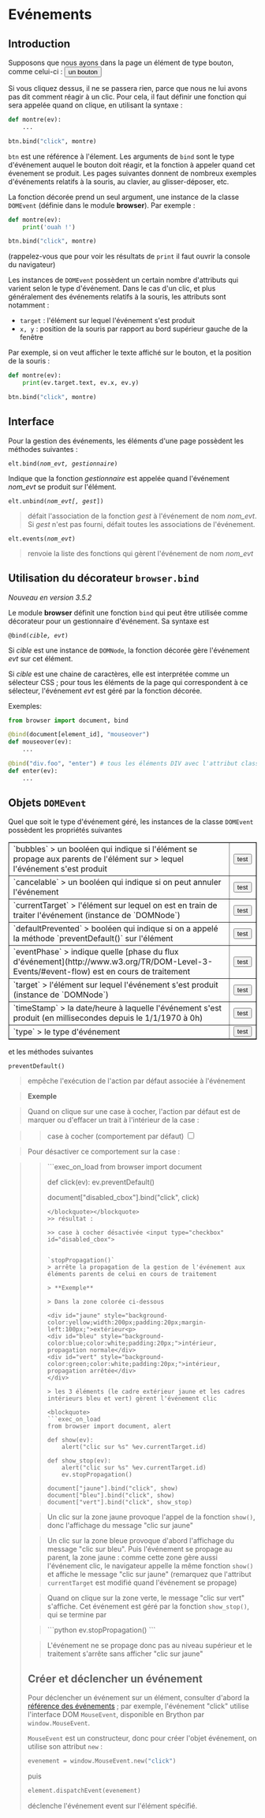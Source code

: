 Evénements
==========

<script type="text/python">
from browser import doc, alert
</script>

Introduction
------------

Supposons que nous ayons dans la page un élément de type bouton, comme
celui-ci : <button>un bouton</button>

Si vous cliquez dessus, il ne se passera rien, parce que nous ne lui avons pas
dit comment réagir à un clic. Pour cela, il faut définir une fonction qui
sera appelée quand on clique, en utilisant la syntaxe :

```python
def montre(ev):
    ...

btn.bind("click", montre)
```

`btn` est une référence à l'élement. Les arguments de `bind` sont le type
d'événement auquel le bouton doit réagir, et la fonction à appeler quand cet
évenement se produit. Les pages suivantes donnent de nombreux exemples
d'événements relatifs à la souris, au clavier, au glisser-déposer, etc.

La fonction décorée prend un seul argument, une instance de la classe
`DOMEvent` (définie dans le module **browser**). Par exemple :

```python
def montre(ev):
    print('ouah !')

btn.bind("click", montre)
```

(rappelez-vous que pour voir les résultats de `print` il faut ouvrir la
console du navigateur)

Les instances de `DOMEvent` possèdent un certain nombre d'attributs qui varient
selon le type d'événement. Dans le cas d'un clic, et plus généralement des
événements relatifs à la souris, les attributs sont notamment :

- `target` : l'élément sur lequel l'événement s'est produit
- `x, y` : position de la souris par rapport au bord supérieur gauche de la
fenêtre

Par exemple, si on veut afficher le texte affiché sur le bouton, et la
position de la souris :

```python
def montre(ev):
    print(ev.target.text, ev.x, ev.y)

btn.bind("click", montre)
```

Interface
---------
Pour la gestion des événements, les éléments d'une page possèdent les
méthodes suivantes :

<code>elt.bind(_nom_evt, gestionnaire_)</code>

Indique que la fonction _gestionnaire_ est appelée quand l'événement
_nom_evt_ se produit sur l'élément.

<code>elt.unbind(_nom\_evt[, gest_])</code>

> défait l'association de la fonction _gest_ à l'événement de nom _nom\_evt_.
> Si _gest_ n'est pas fourni, défait toutes les associations de l'événement.

<code>elt.events(_nom\_evt_)</code>

> renvoie la liste des fonctions qui gèrent l'événement de nom _nom\_evt_

Utilisation du décorateur `browser.bind`
----------------------------------------
_Nouveau en version 3.5.2_

Le module **browser** définit une fonction `bind` qui peut être utilisée comme
décorateur pour un gestionnaire d'événement. Sa syntaxe est

<code>@bind(_cible, evt_)</code>

Si _cible_ est une instance de `DOMNode`, la fonction décorée gère l'événement
_evt_ sur cet élément.

Si _cible_ est une chaine de caractères, elle est interprétée comme un
sélecteur CSS ; pour tous les éléments de la page qui correspondent à ce
sélecteur, l'événement _evt_ est géré par la fonction décorée.

Exemples:

```python
from browser import document, bind

@bind(document[element_id], "mouseover")
def mouseover(ev):
    ...

@bind("div.foo", "enter") # tous les éléments DIV avec l'attribut class="foo"
def enter(ev):
    ...
```

Objets `DOMEvent`
-----------------
Quel que soit le type d'événement géré, les instances de la classe `DOMEvent`
possèdent les propriétés suivantes

<table border=1 cellpadding=5>

<tr>
<td>
`bubbles`
> un booléen qui indique si l'élément se propage aux parents de l'élément sur
> lequel l'événement s'est produit
</td>
<td>
<button id="_bubbles">test</button>
<script type="text/python">
doc['_bubbles'].bind('click',lambda ev:alert('bubbles : %s ' %ev.bubbles))
</script>
</td>
</tr>

<tr>
<td>
`cancelable`
> un booléen qui indique si on peut annuler l'événement
</td>
<td>
<button id="_cancelable">test</button>
<script type="text/python">
doc['_cancelable'].bind('click', lambda ev:alert('cancelable : %s ' %ev.cancelable))
</script>
</td>
</tr>

<tr>
<td>
`currentTarget`
> l'élément sur lequel on est en train de traiter l'événement (instance de `DOMNode`)
</td>
<td>
<button id="_currentTarget">test</button>
<script type="text/python">
doc['_currentTarget'].bind('click',lambda ev:alert('currentTarget : %s ' %ev.currentTarget))
</script>
</td>
</tr>

<tr>
<td>
`defaultPrevented`
> booléen qui indique si on a appelé la méthode `preventDefault()` sur l'élément
</td>
<td>
<button id="_defaultPrevented">test</button>
<script type="text/python">
doc['_defaultPrevented'].bind('click',lambda ev:alert('defaultPrevented : %s ' %ev.defaultPrevented))
</script>
</td>
</tr>

<tr>
<td>
`eventPhase`
> indique quelle [phase du flux d'événement](http://www.w3.org/TR/DOM-Level-3-Events/#event-flow) est en cours de traitement
</td>
<td>
<button id="_eventPhase">test</button>
<script type="text/python">
doc['_eventPhase'].bind('click',lambda ev:alert('eventPhase : %s ' %ev.eventPhase))
</script>
</td>
</tr>

<tr>
<td>
`target`
> l'élément sur lequel l'événement s'est produit (instance de `DOMNode`)
</td>
<td>
<button id="_target">test</button>
<script type="text/python">
doc['_target'].bind('click',lambda ev:alert('target : %s ' %ev.target))
</script>
</td>
</tr>

<tr><td>`timeStamp`
> la date/heure à laquelle l'événement s'est produit (en millisecondes depuis le 1/1/1970 à 0h)
</td>
<td>
<button id="_timeStamp">test</button>
<script type="text/python">
doc['_timeStamp'].bind('click',lambda ev:alert('timeStamp : %s ' %ev.timeStamp))
</script>
</td>
</tr>

<tr><td>`type`
> le type d'événement
</td>
<td>
<button id="_type">test</button>
<script type="text/python">
doc['_type'].bind('click',lambda ev:alert('type : %s ' %ev.type))
</script>
</td>
</tr>

</table>

et les méthodes suivantes

`preventDefault()`
> empêche l'exécution de l'action par défaut associée à l'événement

> **Exemple**

> Quand on clique sur une case à cocher, l'action par défaut est de marquer ou d'effacer un trait à l'intérieur de la case :

>> case à cocher (comportement par défaut) <input type="checkbox">

> Pour désactiver ce comportement sur la case :

<blockquote><blockquote>
```exec_on_load
from browser import document

def click(ev):
    ev.preventDefault()

document["disabled_cbox"].bind("click", click)
```
</blockquote></blockquote>
>> résultat :

>> case à cocher désactivée <input type="checkbox" id="disabled_cbox">


`stopPropagation()`
> arrête la propagation de la gestion de l'événement aux éléments parents de celui en cours de traitement

> **Exemple**

> Dans la zone colorée ci-dessous

<div id="jaune" style="background-color:yellow;width:200px;padding:20px;margin-left:100px;">extérieur<p>
<div id="bleu" style="background-color:blue;color:white;padding:20px;">intérieur, propagation normale</div>
<div id="vert" style="background-color:green;color:white;padding:20px;">intérieur, propagation arrêtée</div>
</div>

> les 3 éléments (le cadre extérieur jaune et les cadres intérieurs bleu et vert) gèrent l'événement clic

<blockquote>
```exec_on_load
from browser import document, alert

def show(ev):
    alert("clic sur %s" %ev.currentTarget.id)

def show_stop(ev):
    alert("clic sur %s" %ev.currentTarget.id)
    ev.stopPropagation()

document["jaune"].bind("click", show)
document["bleu"].bind("click", show)
document["vert"].bind("click", show_stop)
```
</blockquote>

<div id="zzz"></div>

> Un clic sur la zone jaune provoque l'appel de la fonction `show()`, donc l'affichage du message "clic sur jaune"

> Un clic sur la zone bleue provoque d'abord l'affichage du message "clic sur bleu". Puis l'événement se propage au parent, la zone jaune : comme cette zone gère aussi l'événement clic, le navigateur appelle la même fonction `show()` et affiche le message "clic sur jaune" (remarquez que l'attribut `currentTarget` est modifié quand l'événement se propage)

> Quand on clique sur la zone verte, le message "clic sur vert" s'affiche. Cet événement est géré par la fonction `show_stop()`, qui se termine par

<blockquote>
```python
ev.stopPropagation()
```
</blockquote>

> L'événement ne se propage donc pas au niveau supérieur et le traitement s'arrête sans afficher "clic sur jaune"

Créer et déclencher un événement
--------------------------------

Pour déclencher un événement sur un élément, consulter d'abord la
[référence des événements](https://developer.mozilla.org/en-US/docs/Web/Events) ; par
exemple, l'événement "click" utilise l'interface DOM `MouseEvent`, disponible
en Brython par `window.MouseEvent`.

`MouseEvent` est un constructeur, donc pour créer l'objet événement, on
utilise son attribut `new` :

```python
evenement = window.MouseEvent.new("click")
```

puis

```python
element.dispatchEvent(evenement)
```

déclenche l'événement event sur l'élément spécifié.


